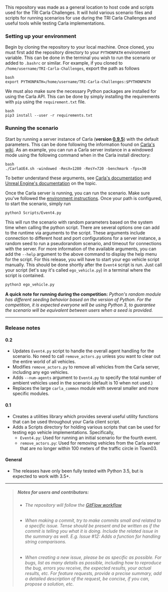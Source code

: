 This repository was made as a general location to host code and scripts used for the TRI Carla Challenges. It will hold various scenario files and scripts for running scenarios for use during the TRI Carla Challenges and useful tools while testing Carla implementations.

### Setting up your environment
Begin by cloning the repository to your local machine. Once cloned, you must first add the repository directory to your `PYTHONPATH` environment variable. This can be done in the terminal you wish to run the scenario or added to `.bashrc` or similar. For example, if you cloned to `/home/username/TRI-Carla-Challenges`, export the path as follows 
```
bash
export PYTHONPATH=/home/username/TRI-Carla-Challenges:$PYTHONPATH
```

We must also make sure the necessary Python packages are installed for using the Carla API. This can be done by simply installing the requirements with `pip` using the `requirement.txt` file.
```
bash
pip3 install --user -r requirements.txt
```

### Running the scenario
Start by running a server instance of Carla (**version [0.9.5](https://github.com/carla-simulator/carla/releases/tag/0.9.5)**) with the default parameters. This can be done following the information found on [Carla's wiki](https://carla.readthedocs.io/en/latest/getting_started/). As an example, you can run a Carla server instance in a windowed mode using the following command when in the Carla install directory:
```
bash
./CarlaUE4.sh -windowed -ResX=1280 -ResY=720 -benchmark -fps=30
```
To better understand these arguments, see [Carla's documentation](https://carla.readthedocs.io/en/latest/configuring_the_simulation/) and [Unreal Engine's documentation](https://docs.unrealengine.com/en-US/Programming/Basics/CommandLineArguments/index.html) on the topic.

Once the Carla server is running, you can run the scenario. Make sure you've followed the [environment instructions](#Setting-up-your-environment). Once your path is configured, to start the scenario, simply run
```bash
python3 Scripts/Event4.py
```

This will run the scenario with random parameters based on the system time when calling the python script. There are several options one can add to the runtime via arguments to the script. These arguments include connection to different host and port configurations for a server instance, a random seed to run a pseudorandom scenario, and timeout for connections with the server. For more information of the available arguments, you can add the `--help` argument to the above command to display the help menu for the script. For this release, you will have to start your ego vehicle script manually. This should be done shortly after the `Event4` script is run. Just call your script (let's say it's called `ego_vehicle.py`) in a terminal where the script is contained.

```bash
python3 ego_vehicle.py
```

**A quick note for running during the competition:** *Python's random module has different seeding behavior based on the version of Python. For the competition, it is expected everyone will be using Python 3, to guarantee the scenario will be equivalent between users when a seed is provided.*

---

### Release notes
#### 0.2
- Updates `Event4.py` script to handle the overall agent handling for the scenario. No need to call `remove_actors.py` unless you want to clear out the entire world of all vehicles.
- Modifies `remove_actors.py` to remove all vehicles from the Carla server, including any ego vehicles.
- Adds `--num-agents` argument to `Event4.py` to specify the total number of ambient vehicles used in the scenario (default is 10 when not used.)
- Replaces the large `carla_common` module with several smaller and more specific modules.
#### 0.1
- Creates a utilities library which provides several useful utility functions that can be used throughout your Carla client script.
- Adds a Scripts directory for holding various scripts that can be used for testing ego vehicle implementations. Specifically,
  - `Event4.py`: Used for running an initial scenario for the fourth event.
  - `remove_actors.py`: Used for removing vehicles from the Carla server that are no longer within 100 meters of the traffic circle in Town03.

#### General
- The releases have only been fully tested with Python 3.5, but is expected to work with 3.5+.

---

>##### Notes for users and contributors:
>  - ###### The repository will follow the [GitFlow workflow](https://www.atlassian.com/git/tutorials/comparing-workflows/gitflow-workflow)
>  - ###### When making a commit, try to make commits small and related to a specific issue. Tense should be present and be written as if the commit is telling you what it is doing. Include the related issue in the summary as well. E.g. Issue #12: Adds a function for handling string comparisons.
>  - ###### When creating a new issue, please be as specific as possible. For bugs, list as many details as possible, including how to reproduce the bug, errors you receive, the expected results, your actual results, etc. For feature requests, provide a precise summary, add a detailed description of the request, be concise, if you can, propose a solution, etc.